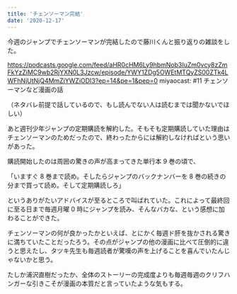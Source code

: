 ```yaml
---
title: 'チェンソーマン完結'
date: '2020-12-17'
---
```


今週のジャンプでチェンソーマンが完結したので藤川くんと振り返りの雑談をした。

https://podcasts.google.com/feed/aHR0cHM6Ly9hbmNob3IuZm0vcy8zZmFkYzZiMC9wb2RjYXN0L3Jzcw/episode/YWY1ZDg5OWEtMTQyZS00ZTk4LWFhNjUtNjQ4MmZjYWZiODI3?ep=14&pe=1&pep=0
miyaocast: #11 チェンソーマンなど漫画の話

（ネタバレ前提で話しているので、もし読んでない人は読むまでは聞かないでほしい）

あと週刊少年ジャンプの定期購読を解約した。そもそも定期購読していた理由はチェンソーマンのためだったので、終わったからには解約しなければという思いがあった。

購読開始したのは周囲の驚きの声が高まってきた単行本 9 巻の頃で、

「いますぐ 8 巻まで読め。そしたらジャンプのバックナンバーを 8 巻の続きの分まで買って読め。そして定期購読しろ」

というありがたいアドバイスが至るところで叫ばれていた。これによって最終回に至る日まで毎週月曜 0 時にジャンプを読み、そんなバカな、という感想に加わることができた。

チェンソーマンの何が良かったかといえば、とにかく毎週ド肝を抜かされる驚きに満ちていたことだったろう。その点がジャンプの他の漫画に比べて圧倒的に違うと思えたし、タツキ先生も毎週読者が驚嘆の声を上げることを喜んでいたんじゃないかと思う。

たしか浦沢直樹だったか、全体のストーリーの完成度よりも毎週毎週のクリフハンガーな引きこそが漫画の本質だと言っていたような気もする。
